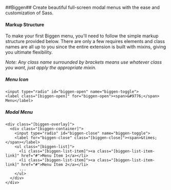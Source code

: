 ##Biggen##
Create beautiful full-screen modal menus with the ease and customization of Sass.

#### Markup Structure ####
To make your first Biggen menu, you'll need to follow the simple markup structure provided below. There are only a few requires elements and class names are all up to you since the entire extension is built with mixins, giving you ultimate flexibility.

_Note: Any class name surrounded by brackets means use whatever class you want, just apply the appropriate mixin._

##### Menu Icon #####
```
<input type="radio" id="biggen-open" name="biggen-toggle">
<label class="[biggen-open]" for="biggen-open"><span>&#9776;</span> Menu</label>
```

##### Modal Menu #####
```
<div class="[biggen-overlay]">
  <div class="[biggen-container]">
    <input type="radio" id="biggen-close" name="biggen-toggle">
    <label for="biggen-close" class="[biggen-close]"><span>&times;</span></label>
    <ul class="[biggen-list]">
      <li class="[biggen-list-item]"><a class="[biggen-list-item-link]" href="#">Menu Item 1</a></li>
      <li class="[biggen-list-item]"><a class="[biggen-list-item-link]" href="#">Menu Item 2</a></li>
      ...
    </ul>
  </div>
</div>
```
